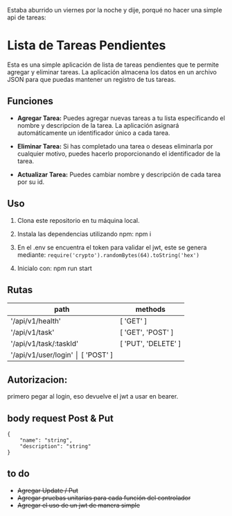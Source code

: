 Estaba aburrido un viernes por la noche y dije, porqué no hacer una simple api de tareas:

# Lista de Tareas Pendientes
Esta es una simple aplicación de lista de tareas pendientes que te permite agregar y eliminar tareas. La aplicación almacena los datos en un archivo JSON para que puedas mantener un registro de tus tareas.

## Funciones

- **Agregar Tarea:** Puedes agregar nuevas tareas a tu lista especificando el nombre y descripcion de la tarea. La aplicación asignará automáticamente un identificador único a cada tarea.

- **Eliminar Tarea:** Si has completado una tarea o deseas eliminarla por cualquier motivo, puedes hacerlo proporcionando el identificador de la tarea.

- **Actualizar Tarea:** Puedes cambiar nombre y descripción de cada tarea por su id.

## Uso

1. Clona este repositorio en tu máquina local.

2. Instala las dependencias utilizando npm: npm i

3. En el .env se encuentra el token para validar el jwt, este se genera mediante: `require('crypto').randomBytes(64).toString('hex')`

4. Inicialo con: npm run start

## Rutas
|         path          |      methods      |
|---------------------- | ----------------- |
|   '/api/v1/health'    |     [ 'GET' ]     |
|    '/api/v1/task'     | [ 'GET', 'POST' ] |
| '/api/v1/task/:taskId' |  [ 'PUT', 'DELETE' ]  |
| '/api/v1/user/login'  │     [ 'POST' ]  |

## Autorizacion:
primero pegar al login, eso devuelve el jwt a usar en bearer.


## body request Post & Put
```
{
    "name": "string",
    "description": "string"
}
```

## to do
* ~~Agregar Update / Put~~
* ~~Agregar pruebas unitarias para cada función del controlador~~
* ~~Agregar el uso de un jwt de manera simple~~
